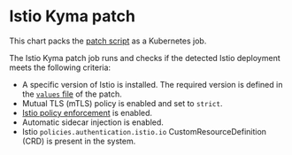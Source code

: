 # Istio Kyma patch

This chart packs the [patch script](../../components/istio-kyma-patch/README.md) as a Kubernetes job.

The Istio Kyma patch job runs and checks if the detected Istio deployment meets the following criteria:
  - A specific version of Istio is installed. The required version is defined in the [`values` file](https://github.com/kyma-project/kyma/blob/master/resources/istio-kyma-patch/values.yaml#L11) of the patch.
  - Mutual TLS (mTLS) policy is enabled and set to `strict`.
  - [Istio policy enforcement](https://istio.io/docs/tasks/policy-enforcement/enabling-policy/) is enabled. 
  - Automatic sidecar injection is enabled.
  - Istio `policies.authentication.istio.io` CustomResourceDefinition (CRD) is present in the system.
